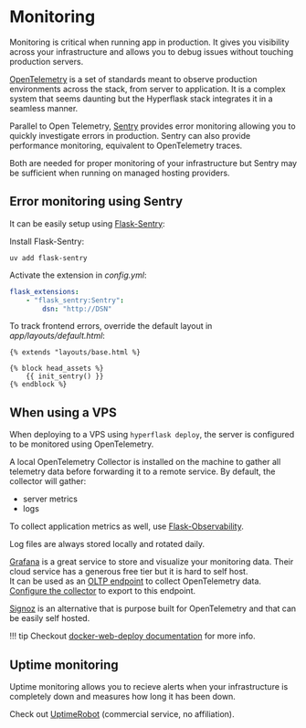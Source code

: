 # Monitoring

Monitoring is critical when running app in production. It gives you visibility across your infrastructure and allows you to debug issues without touching production servers.

[OpenTelemetry](https://opentelemetry.io/) is a set of standards meant to observe production environments across the stack, from server to application. It is a complex system that seems daunting but the Hyperflask stack integrates it in a seamless manner.

Parallel to Open Telemetry, [Sentry](https://sentry.io/) provides error monitoring allowing you to quickly investigate errors in production. Sentry can also provide performance monitoring, equivalent to OpenTelemetry traces.

Both are needed for proper monitoring of your infrastructure but Sentry may be sufficient when running on managed hosting providers.

## Error monitoring using Sentry

It can be easily setup using [Flask-Sentry](https://github.com/hyperflask/flask-sentry):

Install Flask-Sentry:

    uv add flask-sentry

Activate the extension in *config.yml*:

```yml
flask_extensions:
    - "flask_sentry:Sentry":
        dsn: "http://DSN"
```

To track frontend errors, override the default layout in *app/layouts/default.html*:

```jinja
{% extends "layouts/base.html %}

{% block head_assets %}
    {{ init_sentry() }}
{% endblock %}
```

## When using a VPS

When deploying to a VPS using `hyperflask deploy`, the server is configured to be monitored using OpenTelemetry.

A local OpenTelemetry Collector is installed on the machine to gather all telemetry data before forwarding it to a remote service. By default, the collector will gather:

 - server metrics
 - logs

To collect application metrics as well, use [Flask-Observability](https://github.com/hyperflask/flask-observability).

Log files are always stored locally and rotated daily.

[Grafana](https://grafana.com) is a great service to store and visualize your monitoring data. Their cloud service has a generous free tier but it is hard to self host.  
It can be used as an [OLTP endpoint](https://grafana.com/docs/grafana-cloud/send-data/otlp/send-data-otlp/) to collect OpenTelemetry data. [Configure the collector](https://opentelemetry.io/docs/collector/configuration/#exporters) to export to this endpoint.

[Signoz](https://signoz.io) is an alternative that is purpose built for OpenTelemetry and that can be easily self hosted.

!!! tip
    Checkout [docker-web-deploy documentation](https://github.com/hyperflask/docker-web-deploy) for more info.

## Uptime monitoring

Uptime monitoring allows you to recieve alerts when your infrastructure is completely down and measures how long it has been down.

Check out [UptimeRobot](https://uptimerobot.com) (commercial service, no affiliation).